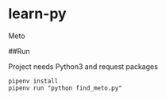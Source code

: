 # learn-py
Meto

##Run

Project needs Python3 and request packages

```
pipenv install
pipenv run "python find_meto.py"
```
